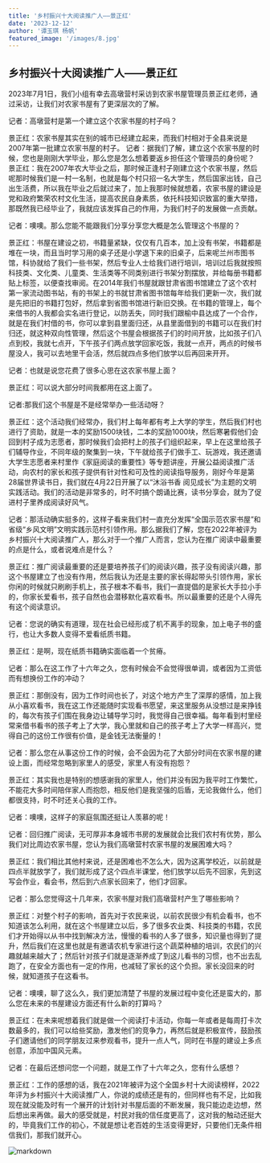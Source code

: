 ```yaml
---
title: '乡村振兴十大阅读推广人——景正红'
date: '2023-12-12'
author: '谭玉琪 杨帆'
featured_image: '/images/8.jpg'
---
```


## 乡村振兴十大阅读推广人——景正红

2023年7月1日，我们小组有幸去高墩营村采访到农家书屋管理员景正红老师，通过采访，让我们对农家书屋有了更深层次的了解。

记者：高墩营村是第一个建立这个农家书屋的村子吗？

景正红：农家书屋其实在别的城市已经建立起来，而我们村相对于全县来说是2007年第一批建立农家书屋的村子。
记者：据我们了解，建立这个农家书屋的时候，您也是刚刚大学毕业，那么您是怎么想着要返乡担任这个管理员的身份呢？
景正红：我在2007年农大毕业之后，那时候正逢村子刚建立这个农家书屋，然后呢那时候我们是一村一名制，也就是每个村只招一名大学生，然后国家出钱，自己出生活费，所以我在毕业之后就过来了，加上我那时候就想着，农家书屋的建设是党和政府繁荣农村文化生活，提高农民自身素质，依托科技知识致富的重大举措，那既然我已经毕业了，我就应该发挥自己的作用，为我们村子的发展做一点贡献。

记者：噢噢。那么您能不能跟我们分享分享您大概是怎么管理这个书屋的？

景正红：书屋在建设之初，书籍量紧缺，仅仅有几百本，加上没有书架，书籍都是堆在一块，而且当时学习用的桌子还是小学退下来的旧桌子，后来呢兰州市图书馆，科协就给了我们一些书架，然后专业人士给我们进行培训，培训过后我就按照科技类、文化类、儿童类、生活类等不同类别进行书架分割摆放，并给每册书籍都贴上标签，以便查找审阅。在2014年我们书屋就跟甘肃省图书馆建立了这个农村第一家流动图书站，有的书架上的书就甘肃省图书馆每年给我们更新一次，我们就是先把旧的书籍打包好，然后拿到省图书馆进行新旧交换。在书籍的管理上，每个来借书的人我都会实名进行登记，以防丢失，同时我们跟榆中县达成了一个合作，就是在我们村借的书，你可以拿到县里面归还，从县里面借到的书籍可以在我们村归还，就这种双向性管理，然后这个书屋会根据孩子们的时间开放，比如孩子们八点到校，我就七点开，下午孩子们两点放学回家吃饭，我就一点开，两点的时候书屋没人，我可以去地里干会活，然后就四点多他们放学以后再回来开开。

记者：也就是说您花费了很多心思在这农家书屋上面？

景正红：可以说大部分时间我都用在这上面了。

记者:那我们这个书屋是不是经常举办一些活动呀？

景正红：这个活动我们经常办，我们村上每年都有考上大学的学生，然后我们村也进行了资助，就是一本的奖励1500块钱，二本的奖励1000块，然后寒暑假他们会回到村子成为志愿者，那时候我们会把村上的孩子们组织起来，早上在这里给孩子们辅导作业，不同年级的聚集到一块，下午就给孩子们做手工、玩游戏，我还邀请大学生志愿者来村里作《家庭阅读的重要性》等专题讲座，开展公益阅读推广活动，向农村的家长和孩子提供有针对性和可及性的阅读指导服务，刚好今年是第28届世界读书日，我们就在4月22日开展了以“沐浴书香 阅见成长”为主题的文明实践活动。我们的活动是非常多的，时不时搞个朗诵比赛，读书分享会，就为了促进村子里养成阅读好风气。

记者：那活动确实挺多的，这样子看来我们村一直充分发挥“全国示范农家书屋”和省级“乡风文明”文明实践示范村引领作用。那么据我们了解，您在2022年被评为乡村振兴十大阅读推广人，那么对于一个推广人而言，您认为在推广阅读中最重要的点是什么，或者说难点是什么？

景正红：推广阅读最重要的还是要培养孩子们的阅读兴趣，孩子没有阅读兴趣，那这个书屋建立了也没有作用，然后我认为还是主要的家长得起带头引领作用，家长你闲的时候就只刷刷手机上，孩子根本不看书，我们一直提倡的是家长大手拉小手的，你家长爱看书，孩子自然也会潜移默化喜欢看书。所以最重要的还是个人得先有这个阅读意识。

记者：您说的确实有道理，现在社会已经形成了机不离手的现象，加上电子书的盛行，也让大多数人变得不爱看纸质书籍。

景正红：是啊，现在纸质书籍确实面临着一个贫瘠。

记者：那么在这工作了十六年之久，您有时候会不会觉得很单调，或者因为工资低而有想换份工作的冲动？

景正红：那倒没有，因为工作时间也长了，对这个地方产生了深厚的感情，加上我从小喜欢看书，我在这工作还能随时实现看书愿望，来这里服务从没想过是来挣钱的，每次有孩子们围在我身边让辅导学习时，我觉得自己很幸福。每年看到村里经常来借书看书的孩子考上了大学，我心里就和自己的孩子考上了大学一样高兴，觉得自己的这份工作很有价值，是金钱无法衡量的！

记者：那么您在从事这份工作的时候，会不会因为花了大部分时间在农家书屋的建设上面，而经常忽略到家里人的感受，家里人有没有抱怨？

景正红：其实我也是特别的想感谢我的家里人，他们并没有因为我平时工作繁忙，不能花大多时间陪伴家人而抱怨，相反他们是我坚强的后盾，无论我做什么，他们都很支持，时不时还关心我的工作。

记者：噢噢，这样子的家庭氛围还挺让人羡慕的呢！

记者：回归推广阅读，无可厚非本身城市书房的发展就会比我们农村有优势，那么我们对比周边农家书屋，您认为我们高墩营村农家书屋的发展困难大吗？

景正红：我们相比其他村来说，还是困难也不怎么大，因为这离学校近，以前就是四点半就放学了，我们就形成了这个四点半课堂，他们放学以后先不回家，先到这写会作业，看会书，然后到六点家长回来了，他们才回家。

记者：那么您觉得这十几年来，农家书屋对我们高墩营村产生了哪些影响？

景正红：对整个村子的影响，首先对于农民来说，以前农民很少有机会看书，也不知道该怎么利用，就在这个书屋建立以后，多了很多农业类、科技类的书籍，农民们才开始得以从书中找到解决方法，慢慢的看书的人多了很多，知识量也得到了提升，然后我们在这里也就是有邀请农机专家进行这个蔬菜种植的培训，农民们的兴趣就越来越大了；然后针对孩子们就是逐渐养成了到这儿看书的习惯，也不出去乱跑了，在安全方面也有一定的作用，也减轻了家长的这个负担。家长没回来的时候，就知道孩子在这看书。

记者：噢噢，聊了这么久，我们更加清楚了书屋的发展过程中变化还是蛮大的，那么您在未来的书屋建设方面还有什么新的打算吗？

景正红：在未来呢想着我们就是做一个阅读打卡活动，你每一年或者是每周打卡次数最多的，我们可以给些奖励，激发他们的竞争力，再然后就是积极宣传，鼓励孩子们邀请他们的同学朋友过来参观看书，提升一点人气，同时在书屋的建设上多点创意，添加中国风元素。

记者：在最后还想问您一个问题，就是工作了十六年之久，您有什么感想？

景正红：工作的感想的话，我在2021年被评为这个全国乡村十大阅读榜样，2022年评为乡村振兴十大阅读推广人，你说的成绩还是有的，但同样也有不足，比如我现在就没能及时有一个展开的计划针对书屋后面的不断发展，我只能边走边想，然后想出来再做。最大的感受就是，村民对我的信任度更高了，这对我的触动还挺大的，毕竟我们工作的初心，不就是想让老百姓的生活变得更好，只要他们无条件相信我们，那我们就开心。

![markdown](/images/8.jpg)